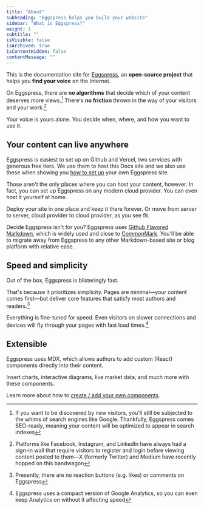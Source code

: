 ```yaml
---
title: "About"
subheading: "Eggspress helps you build your website"
sidebar: "What is Eggspress?"
weight: 1
subtitle: ""
isVisible: false
isArchived: true
isContentHidden: false
contentMessage: ""
---
```


This is the documentation site for [Eggspress](https://github.com/dentonzh/Eggspress), an **open-source project** that helps you **find your voice** on the Internet.

On Eggspress, there are **no algorithms** that decide which of your content deserves more views.[^1] There's **no friction** thrown in the way of your visitors and your work.[^2]

Your voice is yours alone. You decide when, where, and how you want to use it.

## Your content can live anywhere
Eggspress is easiest to set up on Github and Vercel, two services with generous free tiers. We use them to host this Docs site and we also use these when showing you [how to set up](my_posts/getting_started/getting-started.md) your own Eggspress site.

Those aren't the only places where you can host your content, however. In fact, you can set up Eggspress on any modern cloud provider. You can even host it yourself at home.

Deploy your site in one place and keep it there forever. Or move from server to server, cloud provider to cloud provider, as you see fit.

Decide Eggspress isn't for you? Eggspress uses [Github Flavored Markdown](https://github.github.com/gfm/), which is widely used and close to [CommonMark](https://commonmark.org/). You'll be able to migrate away from Eggspress to any other Markdown-based site or blog platform with relative ease.

## Speed and simplicity
Out of the box, Eggspress is blisteringly fast.

That's because it prioritizes simplicity. Pages are minimal—your content comes first—but deliver core features that satisfy most authors and readers.[^3]

Everything is fine-tuned for speed. Even visitors on slower connections and devices will fly through your pages with fast load times.[^4]

## Extensible
Eggspress uses MDX, which allows authors to add custom (React) components directly into their content.

Insert charts, interactive diagrams, live market data, and much more with these components.

Learn more about how to [create / add your own components](my_posts/guide/create-custom-components.md).


[^1]: If you want to be discovered by new visitors, you'll still be subjected to the whims of search engines like Google. Thankfully, Eggspress comes SEO-ready, meaning your content will be optimized to appear in search indexes
[^2]: Platforms like Facebook, Instagram, and LinkedIn have always had a sign-in wall that require visitors to register and login before viewing content posted to them—X (formerly Twitter) and Medium have recently hopped on this bandwagon
[^3]: Presently, there are no reaction buttons (e.g. likes) or comments on Eggspress
[^4]: Eggspress uses a compact version of Google Analytics, so you can even keep Analytics on without it affecting speed
